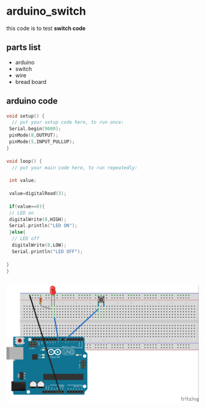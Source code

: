 # arduino_switch
this code is to test **switch code**

## parts list

* arduino
* switch
* wire
* bread board


## arduino code

```cpp
void setup() {
  // put your setup code here, to run once:
 Serial.begin(9600);
 pinMode(8,OUTPUT);
 pinMode(5,INPUT_PULLUP);
}

void loop() {
  // put your main code here, to run repeatedly:

 int value;

 value=digitalRead(3);

 if(value==0){
 // LED on
 digitalWrite(8,HIGH); 
 Serial.println("LED ON");
 }else{
  // LED off
  digitalWrite(8,LOW);
  Serial.println("LED OFF");
  
}
}
  
```
![arduino_switch](https://github.com/sunny9645/arduino_switch/blob/master/swith.jpg)


